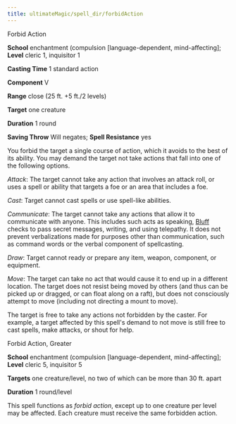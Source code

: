 ```yaml
---
title: ultimateMagic/spell_dir/forbidAction
---
```

Forbid Action

**School** enchantment (compulsion [language-dependent, mind-affecting]; **Level** cleric 1, inquisitor 1

**Casting Time** 1 standard action

**Component** V

**Range** close (25 ft. +5 ft./2 levels)

**Target** one creature

**Duration** 1 round

**Saving Throw** Will negates; **Spell Resistance** yes

You forbid the target a single course of action, which it avoids to the best of its ability. You may demand the target not take actions that fall into one of the following options.

_Attack_: The target cannot take any action that involves an attack roll, or uses a spell or ability that targets a foe or an area that includes a foe.

_Cast_: Target cannot cast spells or use spell-like abilities.

_Communicate_: The target cannot take any actions that allow it to communicate with anyone. This includes such acts as speaking, [Bluff](skill_dir/bluff#_bluff) checks to pass secret messages, writing, and using telepathy. It does not prevent verbalizations made for purposes other than communication, such as command words or the verbal component of spellcasting.

_Draw_: Target cannot ready or prepare any item, weapon, component, or equipment.

_Move_: The target can take no act that would cause it to end up in a different location. The target does not resist being moved by others (and thus can be picked up or dragged, or can float along on a raft), but does not consciously attempt to move (including not directing a mount to move).

The target is free to take any actions not forbidden by the caster. For example, a target affected by this spell's demand to not move is still free to cast spells, make attacks, or shout for help.

Forbid Action, Greater

**School** enchantment (compulsion [language-dependent, mind-affecting]; **Level** cleric 5, inquisitor 5

**Targets** one creature/level, no two of which can be more than 30 ft. apart

**Duration** 1 round/level

This spell functions as _forbid action_, except up to one creature per level may be affected. Each creature must receive the same forbidden action.

